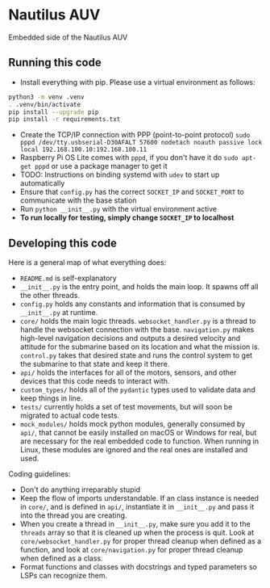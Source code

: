 # Nautilus AUV
Embedded side of the Nautilus AUV
## Running this code
* Install everything with pip. Please use a virtual environment as follows:
```bash
python3 -m venv .venv
. .venv/bin/activate
pip install --upgrade pip
pip install -r requirements.txt
```
* Create the TCP/IP connection with PPP (point-to-point protocol) `sudo pppd /dev/tty.usbserial-D30AFALT 57600 nodetach noauth passive lock local 192.168.100.10:192.168.100.11`
* Raspberry Pi OS Lite comes with `pppd`, if you don't have it do `sudo apt-get pppd` or use a package manager to get it
* TODO: Instructions on binding systemd with `udev` to start up automatically
* Ensure that `config.py` has the correct `SOCKET_IP` and `SOCKET_PORT` to communicate with the base station
* Run `python __init__.py` with the virtual environment active
* **To run locally for testing, simply change `SOCKET_IP` to localhost**

## Developing this code
Here is a general map of what everything does:
* `README.md` is self-explanatory
* `__init__.py` is the entry point, and holds the main loop. It spawns off all the other threads.
* `config.py` holds any constants and information that is consumed by `__init__.py` at runtime.
* `core/` holds the main logic threads. `websocket_handler.py` is a thread to handle the websocket connection with the base. `navigation.py` makes high-level navigation decisions and outputs a desired velocity and attitude for the submarine based on its location and what the mission is. `control.py` takes that desired state and runs the control system to get the submarine to that state and keep it there.
* `api/` holds the interfaces for all of the motors, sensors, and other devices that this code needs to interact with.
* `custom_types/` holds all of the `pydantic` types used to validate data and keep things in line.
* `tests/` currently holds a set of test movements, but will soon be migrated to actual code tests.
* `mock_modules/` holds mock python modules, generally consumed by `api/`, that cannot be easily installed on macOS or Windows for real, but are necessary for the real embedded code to function. When running in Linux, these modules are ignored and the real ones are installed and used.

Coding guidelines:
* Don't do anything irreparably stupid
* Keep the flow of imports understandable. If an class instance is needed in `core/`, and is defined in `api/`, instantiate it in `__init__.py` and pass it into the thread you are creating.
* When you create a thread in `__init__.py`, make sure you add it to the `threads` array so that it is cleaned up when the process is quit. Look at `core/websocket_handler.py` for proper thread cleanup when defined as a function, and look at `core/navigation.py` for proper thread cleanup when defined as a class.
* Format functions and classes with docstrings and typed parameters so LSPs can recognize them.
